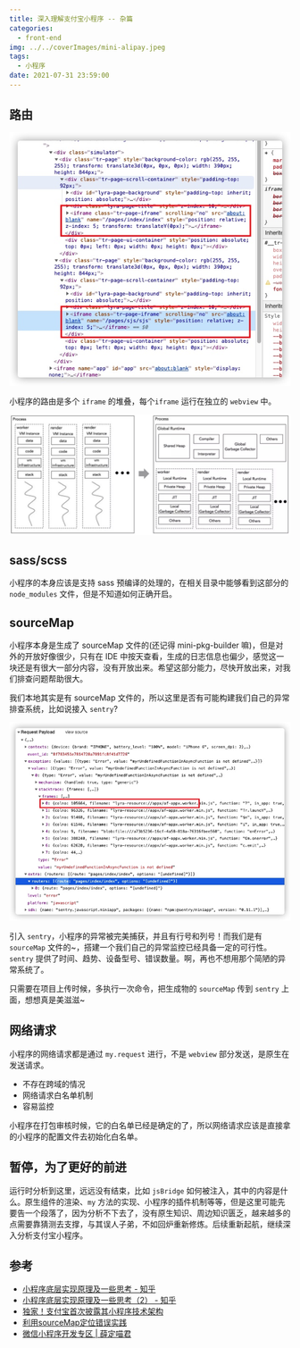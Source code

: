 ```yaml
---
title: 深入理解支付宝小程序 -- 杂篇
categories:
  - front-end
img: ../../coverImages/mini-alipay.jpeg
tags:
  - 小程序
date: 2021-07-31 23:59:00
---
```


## 路由
![](/images/16277437284539.jpg)

小程序的路由是多个 `iframe` 的堆叠，每个`iframe` 运行在独立的 `webview` 中。

![](/images/16277438543708.jpg)

## sass/scss
小程序的本身应该是支持 sass 预编译的处理的，在相关目录中能够看到这部分的 `node_modules` 文件，但是不知道如何正确开启。

## sourceMap
小程序本身是生成了 sourceMap 文件的(还记得 mini-pkg-builder 嘛)，但是对外的开放好像很少，只有在 IDE 中按天查看，生成的日志信息也偏少，感觉这一块还是有很大一部分内容，没有开放出来。希望这部分能力，尽快开放出来，对我们排查问题帮助很大。

我们本地其实是有 sourceMap 文件的，所以这里是否有可能构建我们自己的异常排查系统，比如说接入 `sentry`? 

![](/images/16277471509237.jpg)

引入 `sentry`，小程序的异常被完美捕获，并且有行号和列号！而我们是有 `sourceMap` 文件的~，搭建一个我们自己的异常监控已经具备一定的可行性。`sentry` 提供了时间、趋势、设备型号、错误数量。啊，再也不想用那个简陋的异常系统了。

只需要在项目上传时候，多执行一次命令，把生成物的 `sourceMap` 传到 `sentry` 上面，想想真是美滋滋~


## 网络请求
小程序的网络请求都是通过 `my.request` 进行，不是 `webview` 部分发送，是原生在发送请求。

* 不存在跨域的情况
* 网络请求白名单机制
* 容易监控

小程序在打包审核时候，它的白名单已经是确定的了，所以网络请求应该是直接拿的小程序的配置文件去初始化白名单。


## 暂停，为了更好的前进
运行时分析到这里，远远没有结束，比如 `jsBridge` 如何被注入，其中的内容是什么。原生组件的渲染、`my` 方法的实现、小程序的插件机制等等，但是这里可能先要告一个段落了，因为分析不下去了，没有原生知识、周边知识匮乏，越来越多的点需要靠猜测去支撑，与其误人子弟，不如回炉重新修炼。后续重新起航，继续深入分析支付宝小程序。


## 参考

- [小程序底层实现原理及一些思考 - 知乎](https://zhuanlan.zhihu.com/p/81775922)
- [小程序底层实现原理及一些思考（2） - 知乎](https://zhuanlan.zhihu.com/p/121815358)
- [独家！支付宝首次披露其小程序技术架构](https://mp.weixin.qq.com/s/PX7b_qV6tYKnN3ecoz9Ehw)
- [利用sourceMap定位错误实践](https://juejin.cn/post/6882265367251517447)
- [微信小程序开发专区 | 薛定喵君](http://tiaocaoer.com/xcx_study/)